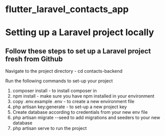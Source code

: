 # flutter_laravel_contacts_app

<h1>Setting up a Laravel project locally</h1>

<h2>Follow these steps to set up a Laravel project fresh from Github</h2>
<p>Navigate to the project directory - cd contacts-backend</p>
<p>Run the following commands to set-up your project</p>
<ol> 
  <li>composer install - to install composer in</li>
  <li>npm install - make sure you have npm installed in your environment</li>
  <li>copy .env.example .env - to create a new environment file</li>
  <li>php artisan key:generate - to set-up a new project key</li>
  <li>Create database according to credentials from your new env file</li>
  <li>php artisan migrate --seed to add migrations and seeders to your new database </li>
  <li>php artisan serve to run the project</li>
    
</ol>
